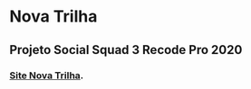 # Nova Trilha

## Projeto Social Squad 3 Recode Pro 2020

### [Site Nova Trilha](http://novatrilha.infinityfreeapp.com/).